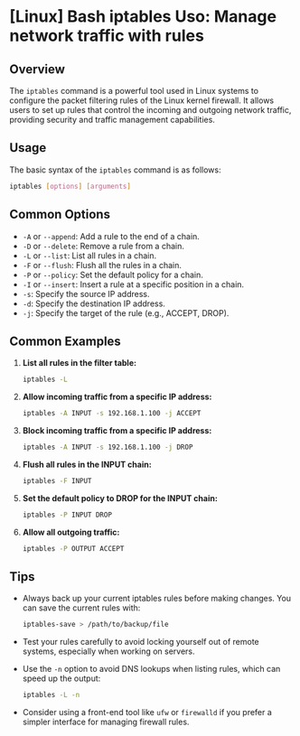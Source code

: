 # [Linux] Bash iptables Uso: Manage network traffic with rules

## Overview
The `iptables` command is a powerful tool used in Linux systems to configure the packet filtering rules of the Linux kernel firewall. It allows users to set up rules that control the incoming and outgoing network traffic, providing security and traffic management capabilities.

## Usage
The basic syntax of the `iptables` command is as follows:

```bash
iptables [options] [arguments]
```

## Common Options
- `-A` or `--append`: Add a rule to the end of a chain.
- `-D` or `--delete`: Remove a rule from a chain.
- `-L` or `--list`: List all rules in a chain.
- `-F` or `--flush`: Flush all the rules in a chain.
- `-P` or `--policy`: Set the default policy for a chain.
- `-I` or `--insert`: Insert a rule at a specific position in a chain.
- `-s`: Specify the source IP address.
- `-d`: Specify the destination IP address.
- `-j`: Specify the target of the rule (e.g., ACCEPT, DROP).

## Common Examples

1. **List all rules in the filter table:**
   ```bash
   iptables -L
   ```

2. **Allow incoming traffic from a specific IP address:**
   ```bash
   iptables -A INPUT -s 192.168.1.100 -j ACCEPT
   ```

3. **Block incoming traffic from a specific IP address:**
   ```bash
   iptables -A INPUT -s 192.168.1.100 -j DROP
   ```

4. **Flush all rules in the INPUT chain:**
   ```bash
   iptables -F INPUT
   ```

5. **Set the default policy to DROP for the INPUT chain:**
   ```bash
   iptables -P INPUT DROP
   ```

6. **Allow all outgoing traffic:**
   ```bash
   iptables -P OUTPUT ACCEPT
   ```

## Tips
- Always back up your current iptables rules before making changes. You can save the current rules with:
  ```bash
  iptables-save > /path/to/backup/file
  ```

- Test your rules carefully to avoid locking yourself out of remote systems, especially when working on servers.

- Use the `-n` option to avoid DNS lookups when listing rules, which can speed up the output:
  ```bash
  iptables -L -n
  ```

- Consider using a front-end tool like `ufw` or `firewalld` if you prefer a simpler interface for managing firewall rules.